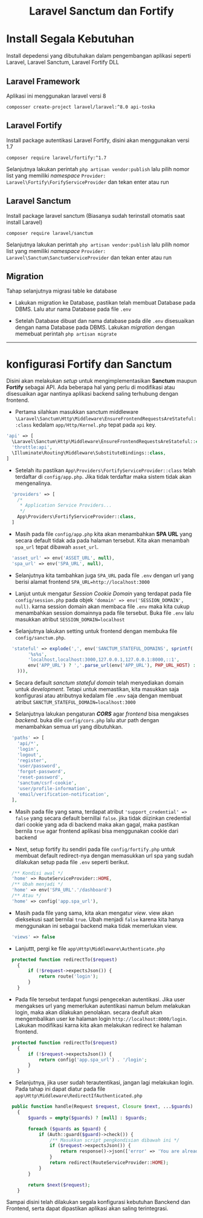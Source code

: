 <h1 align="center"><b>Laravel Sanctum dan Fortify</b></h1>

# Install Segala Kebutuhan

Install depedensi yang dibutuhakan dalam pengembangan aplikasi seperti Laravel, Laravel Sanctum, Laravel Fortify DLL

## Laravel Framework

Aplikasi ini menggunakan laravel versi 8

```
composser create-project laravel/laravel:^8.0 api-toska
```

## Laravel Fortify

Install package autentikasi Laravel Fortify, disini akan menggunakan versi 1.7

`composer require laravel/fortify:^1.7`

Selanjutnya lakukan perintah `php artisan vendor:publish` lalu pilih nomor list yang memiliki _namespace_ `Provider: Laravel\Fortify\ForifyServiceProvider` dan tekan enter atau run

## Laravel Sanctum

Install package laravel sanctum (Biasanya sudah terinstall otomatis saat install Laravel)

`composer require laravel/sanctum`

Selanjutnya lakukan perintah `php artisan vendor:publish` lalu pilih nomor list yang memiliki <i>namespace</i> `Provider: Laravel\Sanctum\SanctumServiceProvider` dan tekan enter atau run

## Migration

Tahap selanjutnya migrasi table ke database

-   Lakukan migration ke Database, pastikan telah membuat Database pada DBMS. Lalu atur nama Database pada file `.env`

-   Setelah Database dibuat dan nama database pada dile `.env` disesuaikan dengan nama Database pada DBMS. Lakukan _migration_ dengan memebuat perintah `php artisan migrate`

<hr>

# konfigurasi Fortify dan Sanctum

Disini akan melakukan _setup_ untuk mengimplementasikan **Sanctum** maupun **Fortify** sebagai API. Ada beberapa hal yang perlu di modifikasi atau disesuaikan agar nantinya aplikasi backend saling terhubung dengan frontend.

-   Pertama silahkan masukkan sanctum middleware `\Laravel\Sanctum\Http\Middleware\EnsureFrontendRequestsAreStateful::class` kedalam `app/Http/Kernel.php` tepat pada `api` key.

```php
'api' => [
  \Laravel\Sanctum\Http\Middleware\EnsureFrontendRequestsAreStateful::class,
  'throttle:api',
  \Illuminate\Routing\Middleware\SubstituteBindings::class,
]
```

-   Setelah itu pastikan `App\Providers\FortifyServiceProvider::class` telah terdaftar di `config/app.php`. Jika tidak terdaftar maka sistem tidak akan mengenalinya.

```php
  'providers' => [
    /*
     * Application Service Providers...
     */
    App\Providers\FortifyServiceProvider::class,
  ]
```

-   Masih pada file `config/app.php` kita akan menambahkan **SPA URL** yang secara default tidak ada pada halaman tersebut. Kita akan menambah `spa_url` tepat dibawah `asset_url`.

```php
  'asset_url' => env('ASSET_URL', null),
  'spa_url' => env('SPA_URL', null),
```

-   Selanjutnya kita tambahkan juga `SPA_URL` pada file `.env` dengan url yang berisi alamat frontend `SPA_URL=http://localhost:3000`

-   Lanjut untuk mengatur _Session Cookie Domain_ yang terdapat pada file `config/session.php` pada objek `'domain' => env('SESSION_DOMAIN', null)`. karna session domain akan membaca file `.env` maka kita cukup menambahkan session domainnya pada file tersebut. Buka file `.env` lalu masukkan atribut `SESSION_DOMAIN=localhost`

-   Selanjutnya lakukan setting untuk frontend dengan membuka file `config/sanctum.php`.

```php
  'stateful' => explode(',', env('SANCTUM_STATEFUL_DOMAINS', sprintf(
        '%s%s',
        'localhost,localhost:3000,127.0.0.1,127.0.0.1:8000,::1',
        env('APP_URL') ? ','.parse_url(env('APP_URL'), PHP_URL_HOST) : ''
    ))),
```

-   Secara default _sanctum stateful domain_ telah menyediakan domain untuk _development_. Tetapi untuk memastikan, kita masukkan saja konfigurasi atau atributnya kedalam file `.env` saja dengan membuat atribut `SANCTUM_STATEFUL_DOMAIN=localhost:3000`

-   Selanjutnya lakukan pengaturan _**CORS**_ agar _frontend_ bisa mengakses _backend_. buka dile `config/cors.php` lalu atur path dengan menambahkan semua url yang dibutuhkan.

```php
  'paths' => [
    'api/*',
    'login',
    'logout',
    'register',
    'user/password',
    'forgot-password',
    'reset-password',
    'sanctum/csrf-cookie',
    'user/profile-information',
    'email/verification-notification',
  ],
```

-   Masih pada file yang sama, terdapat atribut `'support_credential' => false` yang secara default bernillai `false`. jika tidak diizinkan credential dari cookie yang ada di backend maka akan gagal, maka pastikan bernila `true` agar frontend aplikasi bisa menggunakan cookie dari backend

-   Next, setup fortify itu sendiri pada file `config/fortify.php` untuk membuat default redirect-nya dengan memasukkan url spa yang sudah dilakukan setup pada file `.env` seperti berikut.

```php
  /** Kondisi awal */
  'home' => RouteServiceProvider::HOME,
  /** Ubah menjadi */
  'home' => env('SPA_URL'.'/dashboard')
  /** Atau */
  'home' => config('app.spa_url'),
```

-   Masih pada file yang sama, kita akan mengatur _view_. view akan dieksekusi saat bernilai `true`. Ubah menjadi `false` karena kita hanya menggunakan ini sebagai backend maka tidak memerlukan view.

```php
  'views' => false
```

-   Lanjuttt, pergi ke file `app\Http\Middleware\Authenticate.php`

```php
  protected function redirectTo($request)
    {
        if (!$request->expectsJson()) {
            return route('login');
        }
    }
```

-   Pada file tersebut terdapat fungsi pengecekan autentikasi. Jika user mengakses url yang memerlukan autentikasi namun belum melakukan login, maka akan dilakukan penolakan. secara deafult akan mengembalikan user ke halaman login `http://localhost:8000/login`. Lakukan modifikasi karna kita akan melakukan redirect ke halaman frontend.

```php
  protected function redirectTo($request)
    {
        if (!$request->expectsJson()) {
            return config('app.spa_url') . '/login';
        }
    }
```

-   Selanjutnya, jika user sudah terautentikasi, jangan lagi melakukan login. Pada tahap ini dapat diatur pada file `app\Http\Middleware\RedirectIfAuthenticated.php`

```php
  public function handle(Request $request, Closure $next, ...$guards)
    {
        $guards = empty($guards) ? [null] : $guards;

        foreach ($guards as $guard) {
            if (Auth::guard($guard)->check()) {
                /** Masukkan script pengkondisian dibawah ini */
                if ($request->expectsJson()) {
                    return response()->json(['error' => 'You are already authenticated'], 200);
                }
                return redirect(RouteServiceProvider::HOME);
            }
        }

        return $next($request);
    }
```

Sampai disini telah dilakukan segala konfigurasi kebutuhan Banckend dan Frontend, serta dapat dipastikan aplikasi akan saling terintegrasi.
